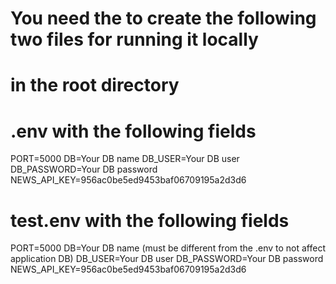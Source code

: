 # You need the to create the following two files for running it locally 
# in the root directory

# .env with the following fields

PORT=5000
DB=Your DB name
DB_USER=Your DB user
DB_PASSWORD=Your DB password
NEWS_API_KEY=956ac0be5ed9453baf06709195a2d3d6

# test.env with the following fields

PORT=5000
DB=Your DB name (must be different from the .env to not affect application DB)
DB_USER=Your DB user
DB_PASSWORD=Your DB password
NEWS_API_KEY=956ac0be5ed9453baf06709195a2d3d6